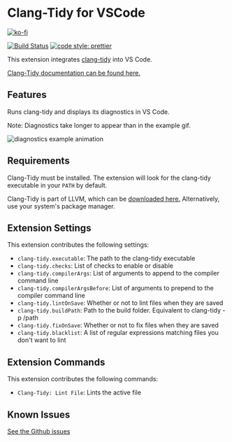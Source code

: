# Clang-Tidy for VSCode

[![ko-fi](https://img.shields.io/badge/-Support%20me%20on%20Ko--fi-red?style=for-the-badge&logo=ko-fi&logoColor=white)](https://ko-fi.com/notskm)

[![Build Status](https://img.shields.io/github/workflow/status/notskm/vscode-clang-tidy/CI)](https://github.com/notskm/vscode-clang-tidy/actions?query=workflow%3ACI)
[![code style: prettier](https://img.shields.io/badge/code_style-prettier-ff69b4.svg)](https://github.com/prettier/prettier)

This extension integrates [clang-tidy](https://clang.llvm.org/extra/clang-tidy/) into VS Code.

[Clang-Tidy documentation can be found here.](https://clang.llvm.org/extra/clang-tidy/)

## Features

Runs clang-tidy and displays its diagnostics in VS Code.

Note: Diagnostics take longer to appear than in the example gif.

![diagnostics example animation](https://github.com/notskm/vscode-clang-tidy/raw/master/images/diagnostics.gif)

## Requirements

Clang-Tidy must be installed. The extension will look for the clang-tidy executable in your `PATH` by default.

Clang-Tidy is part of LLVM, which can be [downloaded here.](https://releases.llvm.org/download.html) Alternatively, use your system's package manager.

## Extension Settings

This extension contributes the following settings:

-   `clang-tidy.executable`: The path to the clang-tidy executable
-   `clang-tidy.checks`: List of checks to enable or disable
-   `clang-tidy.compilerArgs`: List of arguments to append to the compiler command line
-   `clang-tidy.compilerArgsBefore`: List of arguments to prepend to the compiler command line
-   `clang-tidy.lintOnSave`: Whether or not to lint files when they are saved
-   `clang-tidy.buildPath`: Path to the build folder. Equivalent to clang-tidy -p /path
-   `clang-tidy.fixOnSave`: Whether or not to fix files when they are saved
-   `clang-tidy.blacklist`: A list of regular expressions matching files you don't want to lint

## Extension Commands

This extension contributes the following commands:

-   `Clang-Tidy: Lint File`: Lints the active file

## Known Issues

[See the Github issues](https://github.com/notskm/vscode-clang-tidy/issues)
